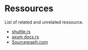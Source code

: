 # Ressources

List of related and unrelated ressource. 
- [shuttle.rs](https://www.shuttle.rs/blog/tags/tutorial)
- [axum docs.rs](https://docs.rs/axum/latest/axum/index.html)
- [Sourcegraph.com](https://sourcegraph.com/)